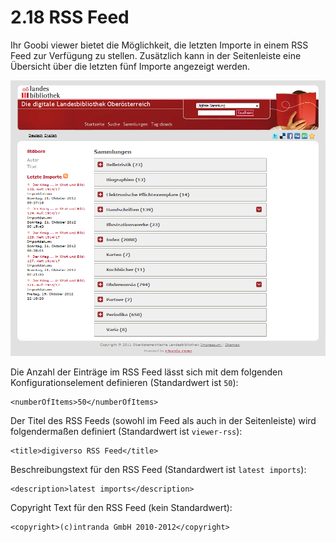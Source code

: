 # 2.18 RSS Feed

Ihr Goobi viewer bietet die Möglichkeit, die letzten Importe in einem RSS Feed zur Verfügung zu stellen. Zusätzlich kann in der Seitenleiste eine Übersicht über die letzten fünf Importe angezeigt werden.

![](../.gitbook/assets/rssfeed.png)

Die Anzahl der Einträge im RSS Feed lässt sich mit dem folgenden Konfigurationselement definieren \(Standardwert ist `50`\):  


```markup
<numberOfItems>50</numberOfItems>
```

Der Titel des RSS Feeds \(sowohl im Feed als auch in der Seitenleiste\) wird folgendermaßen definiert \(Standardwert ist `viewer-rss`\):

```markup
<title>digiverso RSS Feed</title>
```

Beschreibungstext für den RSS Feed \(Standardwert ist `latest imports`\):  


```markup
<description>latest imports</description>
```

Copyright Text für den RSS Feed \(kein Standardwert\):   


```markup
<copyright>(c)intranda GmbH 2010-2012</copyright>
```

